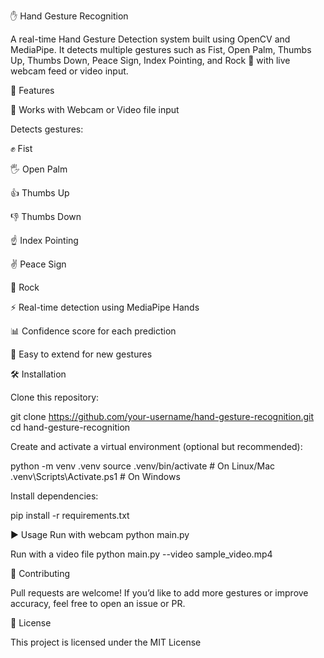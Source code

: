 ✋ Hand Gesture Recognition

A real-time Hand Gesture Detection system built using OpenCV and MediaPipe.
It detects multiple gestures such as Fist, Open Palm, Thumbs Up, Thumbs Down, Peace Sign, Index Pointing, and Rock 🤘 with live webcam feed or video input.

🚀 Features

🎥 Works with Webcam or Video file input

Detects gestures:

✊ Fist

🖐 Open Palm

👍 Thumbs Up

👎 Thumbs Down

☝️ Index Pointing

✌ Peace Sign

🤘 Rock

⚡ Real-time detection using MediaPipe Hands

📊 Confidence score for each prediction

🧩 Easy to extend for new gestures

🛠 Installation

Clone this repository:

git clone https://github.com/your-username/hand-gesture-recognition.git
cd hand-gesture-recognition


Create and activate a virtual environment (optional but recommended):

python -m venv .venv
source .venv/bin/activate   # On Linux/Mac
.venv\Scripts\Activate.ps1      # On Windows


Install dependencies:

pip install -r requirements.txt

▶️ Usage
Run with webcam
python main.py

Run with a video file
python main.py --video sample_video.mp4

🤝 Contributing

Pull requests are welcome!
If you’d like to add more gestures or improve accuracy, feel free to open an issue or PR.

📜 License

This project is licensed under the MIT License
